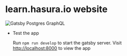 # learn.hasura.io website

![Gatsby Postgres GraphQL](./assets/gatsby-postgres-graphql.png)

- Test the app

  Run `npm run develop` to start the gatsby server.
  Visit [http://localhost:8000](http://localhost:8000) to view the app